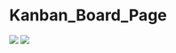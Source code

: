 # Kanban_Board_Page

![](https://pbs.twimg.com/media/Ff7nI2QXoAAnXwn?format=jpg&name=large)
![](https://pbs.twimg.com/media/Ff92J5HXwAAjg6M?format=png&name=900x900)
